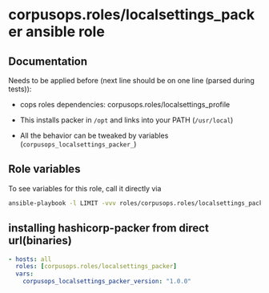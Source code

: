 # corpusops.roles/localsettings_packer ansible role
## Documentation
Needs to be applied before (next line should be on one line (parsed during tests)):
- cops roles dependencies: corpusops.roles/localsettings_profile

- This installs packer in `/opt` and links into your PATH (`/usr/local`)
- All the behavior can be tweaked by variables (`corpusops_localsettings_packer_`)

## Role variables
To see variables for this role, call it directly via
```bash
ansible-playbook -l LIMIT -vvv roles/corpusops.roles/localsettings_packer_vars/role.yml
```

## installing hashicorp-packer from direct url(binaries)
```yaml
- hosts: all
  roles: [corpusops.roles/localsettings_packer]
  vars:
    corpusops_localsettings_packer_version: "1.0.0"
```
